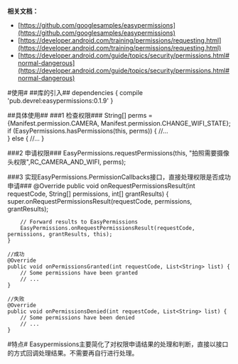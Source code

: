 **相关文档：**

- [https://github.com/googlesamples/easypermissions](https://github.com/googlesamples/easypermissions)
- [https://developer.android.com/training/permissions/requesting.html](https://developer.android.com/training/permissions/requesting.html)
- [https://developer.android.com/guide/topics/security/permissions.html#normal-dangerous](https://developer.android.com/guide/topics/security/permissions.html#normal-dangerous)

#使用#
##库的引入##
    dependencies {
  		compile 'pub.devrel:easypermissions:0.1.9'
	}

##具体使用##
###1 检查权限###
    String[] perms = {Manifest.permission.CAMERA, Manifest.permission.CHANGE_WIFI_STATE};
	if (EasyPermissions.hasPermissions(this, perms)) {
   		//...     
	} else {
    	//...
	}

###2 申请权限###
    EasyPermissions.requestPermissions(this, "拍照需要摄像头权限",RC_CAMERA_AND_WIFI, perms);

###3 实现EasyPermissions.PermissionCallbacks接口，直接处理权限是否成功申请###
    @Override
    public void onRequestPermissionsResult(int requestCode, String[] permissions, int[] grantResults) {
        super.onRequestPermissionsResult(requestCode, permissions, grantResults);

        // Forward results to EasyPermissions
        EasyPermissions.onRequestPermissionsResult(requestCode, permissions, grantResults, this);
    }

    //成功
    @Override
    public void onPermissionsGranted(int requestCode, List<String> list) {
        // Some permissions have been granted
        // ...
    }

    //失败
    @Override
    public void onPermissionsDenied(int requestCode, List<String> list) {
        // Some permissions have been denied
        // ...
    }

#特点#
Easypermissions主要简化了对权限申请结果的处理和判断，直接以接口的方式回调处理结果。不需要再自行进行处理。